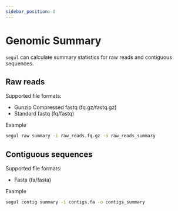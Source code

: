 ```yaml
---
sidebar_position: 8
---
```


# Genomic Summary

`segul` can calculate summary statistics for raw reads and contiguous sequences.

## Raw reads

Supported file formats:

- Gunzip Compressed fastq (fq.gz/fastq.gz)
- Standard fastq (fq/fastq)

Example

```Bash
segul raw summary -i raw_reads.fq.gz -o raw_reads_summary
```

## Contiguous sequences

Supported file formats:

- Fasta (fa/fasta)

Example

```Bash
segul contig summary -i contigs.fa -o contigs_summary
```
